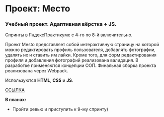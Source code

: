 # Проект: Место

### Учебный проект. Адаптивная вёрстка + JS.

Спринты в ЯндексПрактикуме с 4-го по 8-й включительно. 

Проект Mesto представляет собой интерактивную страницу на которой можно редактировать профиль пользователя, добавлять фотографии, удалять их и ставить им лайки. Кроме того, для форм редактирования профиля и добавления фотографий реализована валидация. В разработке применяются концепции ООП. Финальная сборка проекта реализована через Webpack.

Используются **HTML**, **CSS** и **JS**.

[ССЫЛКА](https://panfil0k.github.io/mesto/index.html)
   
**В планах:**
* Пройти ревью и приступить к 9-му спринту)
